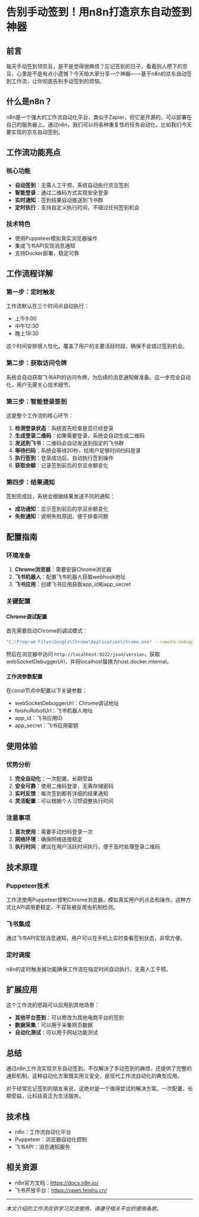# 告别手动签到！用n8n打造京东自动签到神器

## 前言

每天手动签到领京豆，是不是觉得很麻烦？忘记签到的日子，看着别人攒下的京豆，心里是不是有点小遗憾？今天给大家分享一个神器——基于n8n的京东自动签到工作流，让你彻底告别手动签到的烦恼。

## 什么是n8n？

n8n是一个强大的工作流自动化平台，类似于Zapier，但它是开源的，可以部署在自己的服务器上。通过n8n，我们可以将各种重复性的任务自动化，比如我们今天要实现的京东自动签到。

## 工作流功能亮点

### 核心功能
- **自动签到**：无需人工干预，系统自动执行京豆签到
- **智能登录**：通过二维码方式实现安全登录
- **实时通知**：签到结果自动推送到飞书群
- **定时执行**：支持自定义执行时间，不错过任何签到机会

### 技术特色
- 使用Puppeteer模拟真实浏览器操作
- 集成飞书API实现消息通知
- 支持Docker部署，稳定可靠

## 工作流程详解

### 第一步：定时触发
工作流默认在三个时间点自动执行：
- 上午9:00
- 中午12:30  
- 晚上19:30

这个时间安排很人性化，覆盖了用户的主要活跃时段，确保不会错过签到机会。

### 第二步：获取访问令牌
系统会自动获取飞书API的访问令牌，为后续的消息通知做准备。这一步完全自动化，用户无需关心技术细节。

### 第三步：智能登录签到
这是整个工作流的核心环节：

1. **检测登录状态**：系统首先检查是否已经登录
2. **生成登录二维码**：如果需要登录，系统会自动生成二维码
3. **发送到飞书**：二维码会自动发送到指定的飞书群
4. **等待扫码**：系统会等待20秒，给用户足够时间扫码登录
5. **执行签到**：登录成功后，自动执行签到操作
6. **获取余额**：记录签到前后的京豆余额变化

### 第四步：结果通知
签到完成后，系统会根据结果发送不同的通知：
- **成功通知**：显示签到前后的京豆余额变化
- **失败通知**：说明失败原因，便于排查问题

## 配置指南

### 环境准备
1. **Chrome浏览器**：需要安装Chrome浏览器
2. **飞书机器人**：配置飞书机器人获取webhook地址
3. **飞书应用**：创建飞书应用获取app_id和app_secret

### 关键配置

#### Chrome调试配置
首先需要启动Chrome的调试模式：

```bash
"C:\Program Files\Google\Chrome\Application\chrome.exe" --remote-debugging-port=9222 --remote-debugging-address=0.0.0.0 --user-data-dir="C:\chrome-remote-profile"
```

然后在浏览器中访问 `http://localhost:9222/json/version`，获取webSocketDebuggerUrl，并将localhost替换为host.docker.internal。

#### 工作流参数配置
在const节点中配置以下关键参数：
- webSocketDebuggerUrl：Chrome调试地址
- feishuRobotUrl：飞书机器人地址
- app_id：飞书应用ID
- app_secret：飞书应用密钥

## 使用体验

### 优势分析
1. **完全自动化**：一次配置，长期受益
2. **安全可靠**：使用二维码登录，无需存储密码
3. **实时反馈**：每次签到都有详细的结果通知
4. **灵活配置**：可以根据个人习惯调整执行时间

### 注意事项
1. **首次使用**：需要手动扫码登录一次
2. **网络环境**：确保网络连接稳定
3. **执行时间**：建议在用户活跃时间执行，便于及时处理登录二维码

## 技术原理

### Puppeteer技术
工作流使用Puppeteer控制Chrome浏览器，模拟真实用户的点击和操作。这种方式比API调用更稳定，不容易被反爬虫机制检测。

### 飞书集成
通过飞书API实现消息通知，用户可以在手机上实时查看签到状态，非常方便。

### 定时调度
n8n的定时触发器功能确保工作流在指定时间自动执行，无需人工干预。

## 扩展应用

这个工作流的思路可以应用到其他场景：
- **其他平台签到**：可以修改为其他电商平台的签到
- **数据采集**：可以用于采集网页数据
- **自动化测试**：可以用于网站功能测试

## 总结

通过n8n工作流实现京东自动签到，不仅解决了手动签到的麻烦，还提供了完整的通知机制。这种自动化方案既实用又安全，是现代工作流自动化的典型应用。

对于经常忘记签到的朋友来说，这绝对是一个值得尝试的解决方案。一次配置，长期受益，让科技真正为生活服务。

## 技术栈
- n8n：工作流自动化平台
- Puppeteer：浏览器自动化控制
- 飞书API：消息通知服务

## 相关资源
- n8n官方文档：https://docs.n8n.io/
- 飞书开放平台：https://open.feishu.cn/

---

*本文介绍的工作流仅供学习交流使用，请遵守相关平台的使用条款。* 